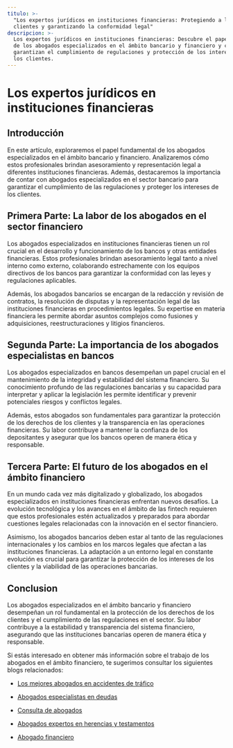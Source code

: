 ```yaml
---
titulo: >-
  "Los expertos jurídicos en instituciones financieras: Protegiendo a los
  clientes y garantizando la conformidad legal"
descripcion: >-
  Los expertos jurídicos en instituciones financieras: Descubre el papel crucial
  de los abogados especializados en el ámbito bancario y financiero y cómo
  garantizan el cumplimiento de regulaciones y protección de los intereses de
  los clientes.
---
```



# Los expertos jurídicos en instituciones financieras


## Introducción

En este artículo, exploraremos el papel fundamental de los abogados especializados en el ámbito bancario y financiero. Analizaremos cómo estos profesionales brindan asesoramiento y representación legal a diferentes instituciones financieras. Además, destacaremos la importancia de contar con abogados especializados en el sector bancario para garantizar el cumplimiento de las regulaciones y proteger los intereses de los clientes.

## Primera Parte: La labor de los abogados en el sector financiero

Los abogados especializados en instituciones financieras tienen un rol crucial en el desarrollo y funcionamiento de los bancos y otras entidades financieras. Estos profesionales brindan asesoramiento legal tanto a nivel interno como externo, colaborando estrechamente con los equipos directivos de los bancos para garantizar la conformidad con las leyes y regulaciones aplicables.

Además, los abogados bancarios se encargan de la redacción y revisión de contratos, la resolución de disputas y la representación legal de las instituciones financieras en procedimientos legales. Su expertise en materia financiera les permite abordar asuntos complejos como fusiones y adquisiciones, reestructuraciones y litigios financieros.

## Segunda Parte: La importancia de los abogados especialistas en bancos

Los abogados especializados en bancos desempeñan un papel crucial en el mantenimiento de la integridad y estabilidad del sistema financiero. Su conocimiento profundo de las regulaciones bancarias y su capacidad para interpretar y aplicar la legislación les permite identificar y prevenir potenciales riesgos y conflictos legales.

Además, estos abogados son fundamentales para garantizar la protección de los derechos de los clientes y la transparencia en las operaciones financieras. Su labor contribuye a mantener la confianza de los depositantes y asegurar que los bancos operen de manera ética y responsable.

## Tercera Parte: El futuro de los abogados en el ámbito financiero

En un mundo cada vez más digitalizado y globalizado, los abogados especializados en instituciones financieras enfrentan nuevos desafíos. La evolución tecnológica y los avances en el ámbito de las fintech requieren que estos profesionales estén actualizados y preparados para abordar cuestiones legales relacionadas con la innovación en el sector financiero.

Asimismo, los abogados bancarios deben estar al tanto de las regulaciones internacionales y los cambios en los marcos legales que afectan a las instituciones financieras. La adaptación a un entorno legal en constante evolución es crucial para garantizar la protección de los intereses de los clientes y la viabilidad de las operaciones bancarias.

## Conclusion

Los abogados especializados en el ámbito bancario y financiero desempeñan un rol fundamental en la protección de los derechos de los clientes y el cumplimiento de las regulaciones en el sector. Su labor contribuye a la estabilidad y transparencia del sistema financiero, asegurando que las instituciones bancarias operen de manera ética y responsable.




Si estás interesado en obtener más información sobre el trabajo de los abogados en el ámbito financiero, te sugerimos consultar los siguientes blogs relacionados:





- [Los mejores abogados en accidentes de tráfico](los-mejores-abogados-en-accidentes-de-trafico)
- [Abogados especialistas en deudas](abogados-especialistas-en-deudas)




- [Consulta de abogados](consulta-de-abogados)
- [Abogados expertos en herencias y testamentos](abogados-expertos-en-herencias-y-testamentos)
- [Abogado financiero](abogado-financiero)



